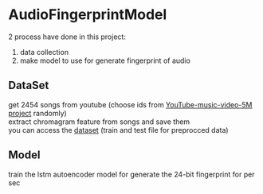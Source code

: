 # AudioFingerprintModel
2 process have done in this project:
1. data collection
2. make model to use for generate fingerprint of audio
## DataSet
get 2454 songs from youtube (choose ids from [YouTube-music-video-5M project](https://github.com/keunwoochoi/YouTube-music-video-5M) randomly)<br />
extract chromagram feature from songs and save them<br />
you can access the [dataset](https://drive.google.com/drive/folders/134RktD8wmU9JZtqBinw6invJg2GFu5AH?usp=sharing)
(train and test file for preprocced data)
## Model
train the lstm autoencoder model for generate the 24-bit fingerprint for per sec
